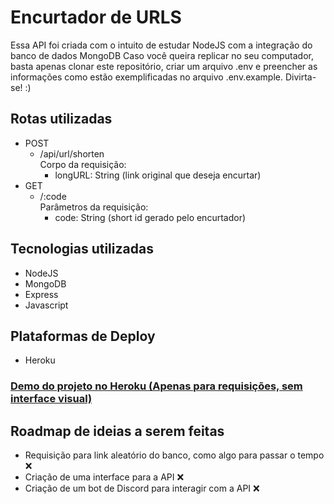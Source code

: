 # Encurtador de URLS
Essa API foi criada com o intuito de estudar NodeJS com a integração do banco de dados MongoDB
Caso você queira replicar no seu computador, basta apenas clonar este repositório, criar um arquivo .env e preencher as informações como estão exemplificadas no arquivo .env.example. Divirta-se! :) 

## Rotas utilizadas
 - POST
   - /api/url/shorten  
   Corpo da requisição: 
     - longURL: String  (link original que deseja encurtar)
 - GET
   - /:code  
     Parâmetros da requisição:
       - code: String (short id gerado pelo encurtador)

## Tecnologias utilizadas

 - NodeJS
 - MongoDB
 - Express
 - Javascript
 
## Plataformas de Deploy
- Heroku

### [Demo do projeto no Heroku (Apenas para requisições, sem interface visual)](https://url-shortener-api-devmaktubi.herokuapp.com/)

## Roadmap de ideias a serem feitas
- Requisição para link aleatório do banco, como algo para passar  o tempo ❌
- Criação de uma interface para a API ❌
- Criação de um bot de Discord para interagir com a API ❌

